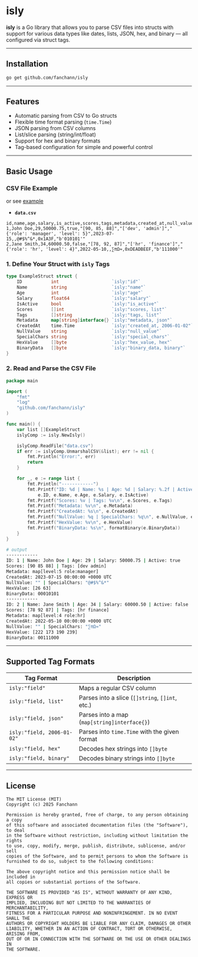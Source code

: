# isly

**isly** is a Go library that allows you to parse CSV files into structs with support for various data types like dates, lists, JSON, hex, and binary — all configured via struct tags.

---

## Installation

```bash
go get github.com/fanchann/isly
```

---

## Features

- Automatic parsing from CSV to Go structs  
- Flexible time format parsing (`time.Time`)  
- JSON parsing from CSV columns  
- List/slice parsing (string/int/float)  
- Support for hex and binary formats  
- Tag-based configuration for simple and powerful control  

---

## Basic Usage

### CSV File Example
or see [example](https://github.com/fanchann/isly/blob/master/_examples/main.go)
- **`data.csv`**
```csv
id,name,age,salary,is_active,scores,tags,metadata,created_at,null_value,special_chars,hex_value,binary_data
1,John Doe,29,50000.75,true,"[90, 85, 88]","['dev', 'admin']","{'role': 'manager', 'level': 5}",2023-07-15,,@#$%^&*,0x1A3F,"b'010101'"
2,Jane Smith,34,60000.50,false,"[78, 92, 87]","['hr', 'finance']","{'role': 'hr', 'level': 4}",2022-05-10,,∑πΩ≈,0xDEADBEEF,"b'111000'"
```

### 1. Define Your Struct with `isly` Tags

```go
type ExampleStruct struct {
	ID           int                    `isly:"id"`
	Name         string                 `isly:"name"`
	Age          int                    `isly:"age"`
	Salary       float64                `isly:"salary"`
	IsActive     bool                   `isly:"is_active"`
	Scores       []int                  `isly:"scores, list"`
	Tags         []string               `isly:"tags, list"`
	Metadata     map[string]interface{} `isly:"metadata, json"`
	CreatedAt    time.Time              `isly:"created_at, 2006-01-02"`
	NullValue    string                 `isly:"null_value"`
	SpecialChars string                 `isly:"special_chars"`
	HexValue     []byte                 `isly:"hex_value, hex"`
	BinaryData   []byte                 `isly:"binary_data, binary"`
}
```

### 2. Read and Parse the CSV File

```go
package main

import (
	"fmt"
	"log"
	"github.com/fanchann/isly"
)

func main() {
	var list []ExampleStruct
	islyComp := isly.NewIsly()

	islyComp.ReadFile("data.csv")
	if err := islyComp.UnmarshalCSV(&list); err != nil {
		fmt.Println("Error:", err)
		return
	}

	for _, e := range list {
		fmt.Println("------------")
		fmt.Printf("ID: %d | Name: %s | Age: %d | Salary: %.2f | Active: %v\n",
			e.ID, e.Name, e.Age, e.Salary, e.IsActive)
		fmt.Printf("Scores: %v | Tags: %v\n", e.Scores, e.Tags)
		fmt.Printf("Metadata: %v\n", e.Metadata)
		fmt.Printf("CreatedAt: %s\n", e.CreatedAt)
		fmt.Printf("NullValue: %q | SpecialChars: %q\n", e.NullValue, e.SpecialChars)
		fmt.Printf("HexValue: %v\n", e.HexValue)
		fmt.Printf("BinaryData: %s\n", formatBinary(e.BinaryData))
	}
}
```

```sh
# output
------------
ID: 1 | Name: John Doe | Age: 29 | Salary: 50000.75 | Active: true
Scores: [90 85 88] | Tags: [dev admin]
Metadata: map[level:5 role:manager]
CreatedAt: 2023-07-15 00:00:00 +0000 UTC
NullValue: "" | SpecialChars: "@#$%^&*"
HexValue: [26 63]
BinaryData: 00010101
------------
ID: 2 | Name: Jane Smith | Age: 34 | Salary: 60000.50 | Active: false
Scores: [78 92 87] | Tags: [hr finance]
Metadata: map[level:4 role:hr]
CreatedAt: 2022-05-10 00:00:00 +0000 UTC
NullValue: "" | SpecialChars: "∑πΩ≈"
HexValue: [222 173 190 239]
BinaryData: 00111000
```

---

## Supported Tag Formats

| Tag Format                        | Description                                  |
|----------------------------------|----------------------------------------------|
| `isly:"field"`                   | Maps a regular CSV column                    |
| `isly:"field, list"`             | Parses into a slice (`[]string`, `[]int`, etc.) |
| `isly:"field, json"`             | Parses into a map (`map[string]interface{}`) |
| `isly:"field, 2006-01-02"`       | Parses into `time.Time` with the given format |
| `isly:"field, hex"`              | Decodes hex strings into `[]byte`            |
| `isly:"field, binary"`           | Decodes binary strings into `[]byte`         |

---

## License

```LICENSE
The MIT License (MIT)
Copyright (c) 2025 Fanchann

Permission is hereby granted, free of charge, to any person obtaining a copy
of this software and associated documentation files (the "Software"), to deal
in the Software without restriction, including without limitation the rights
to use, copy, modify, merge, publish, distribute, sublicense, and/or sell
copies of the Software, and to permit persons to whom the Software is
furnished to do so, subject to the following conditions:

The above copyright notice and this permission notice shall be included in
all copies or substantial portions of the Software.

THE SOFTWARE IS PROVIDED "AS IS", WITHOUT WARRANTY OF ANY KIND, EXPRESS OR
IMPLIED, INCLUDING BUT NOT LIMITED TO THE WARRANTIES OF MERCHANTABILITY,
FITNESS FOR A PARTICULAR PURPOSE AND NONINFRINGEMENT. IN NO EVENT SHALL THE
AUTHORS OR COPYRIGHT HOLDERS BE LIABLE FOR ANY CLAIM, DAMAGES OR OTHER
LIABILITY, WHETHER IN AN ACTION OF CONTRACT, TORT OR OTHERWISE, ARISING FROM,
OUT OF OR IN CONNECTION WITH THE SOFTWARE OR THE USE OR OTHER DEALINGS IN
THE SOFTWARE.
```